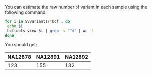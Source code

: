 You can estimate the raw number of variant in each sample using the following command:

```bash
for i in SVvariants/*bcf ; do
 echo $i
 bcftools view $i | grep -v "^#" | wc -l
done
```

You should get:

|NA12878|NA12891|NA12892|
|--|--|--|
|123|155|132|

